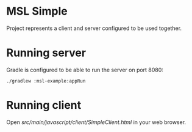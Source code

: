 # MSL Simple

Project represents a client and server configured to be used together.

# Running server

Gradle is configured to be able to run the server on port 8080:

    ./gradlew :msl-example:appRun
    
    
# Running client

Open _src/main/javascript/client/SimpleClient.html_ in your web browser.